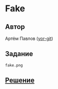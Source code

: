 ﻿# Fake

## Автор
Артём Павлов ([yor-git](https://github.com/yor-git))

## Задание
```
fake.png
```

## [Решение](SOLUTION.md)
